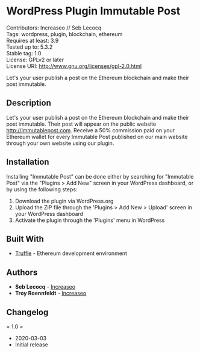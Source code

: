 # WordPress Plugin Immutable Post

Contributors: Increaseo // Seb Lecocq\
Tags: wordpress, plugin, blockchain, ethereum \
Requires at least: 3.9\
Tested up to: 5.3.2\
Stable tag: 1.0\
License: GPLv2 or later\
License URI: http://www.gnu.org/licenses/gpl-2.0.html


Let's your user publish a post on the Ethereum blockchain and make their post immutable.

## Description 

Let's your user publish a post on the Ethereum blockchain and make their post immutable.
Their post will appear on the public website http://immutablepost.com.
Receive a 50% commission paid on your Ethereum wallet for every Immutable Post published on our main website through your own website using our plugin.

## Installation

Installing "Immutable Post" can be done either by searching for "Immutable Post" via the "Plugins > Add New" screen in your WordPress dashboard, or by using the following steps:

1. Download the plugin via WordPress.org
1. Upload the ZIP file through the 'Plugins > Add New > Upload' screen in your WordPress dashboard
1. Activate the plugin through the 'Plugins' menu in WordPress

## Built With
* [Truffle](https://github.com/trufflesuite/truffle) - Ethereum development environment

 ## Authors
 
* **Seb Lecocq** - [Increaseo](https://increaseo.com)
* **Troy Roennfeldt** - [Increaseo](https://increaseo.com)

## Changelog

= 1.0 =
* 2020-03-03
* Initial release




